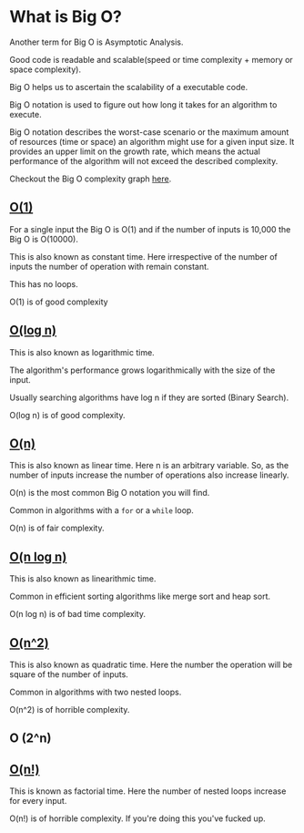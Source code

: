 # What is Big O?

Another term for Big O is Asymptotic Analysis.

Good code is readable and scalable(speed or time complexity + memory or space complexity).

Big O helps us to ascertain the scalability of a executable code.

Big O notation is used to figure out how long it takes for an algorithm to execute.

Big O notation describes the worst-case scenario or the maximum amount of resources (time or space) an algorithm might use for a given input size. It provides an upper limit on the growth rate, which means the actual performance of the algorithm will not exceed the described complexity.

Checkout the Big O complexity graph [here](Big%20O%20-%20Know%20Thy%20Complexities.pdf).
## [O(1)](Big%20O%20-%20Cheat%20Sheet.pdf)

For a single input the Big O is O(1) and if the number of inputs is 10,000 the Big O is O(10000).  

This is also known as constant time. Here irrespective of the number of inputs the number of operation with remain constant.  

This has no loops.

O(1) is of good complexity

## [O(log n)](Big%20O%20-%20Cheat%20Sheet.pdf)

This is also known as logarithmic time.

The algorithm's performance grows logarithmically with the size of the input.

Usually searching algorithms have log n if they are sorted (Binary Search).

O(log n) is of good complexity.

## [O(n)](Big%20O%20-%20Cheat%20Sheet.pdf)

This is also known as linear time. Here n is an arbitrary variable. So, as the number of inputs increase the number of operations also increase linearly.  

O(n) is the most common Big O notation you will find.

Common in algorithms with a `for` or a `while` loop.

O(n) is of fair complexity.

## [O(n log n)](Big%20O%20-%20Cheat%20Sheet.pdf)

This is also known as linearithmic time.

Common in efficient sorting algorithms like merge sort and heap sort.

O(n log n) is of bad time complexity.

## [O(n^2)](Big%20O%20-%20Cheat%20Sheet.pdf)

This is also known as quadratic time. Here the number the operation will be square of the number of inputs.  

Common in algorithms with two nested loops.

O(n^2) is of horrible complexity.

## O (2^n)

## [O(n!)](Big%20O%20-%20Cheat%20Sheet.pdf)

This is known as factorial time. Here the number of nested loops increase for every input.  

O(n!) is of horrible complexity. If you're doing this you've fucked up.